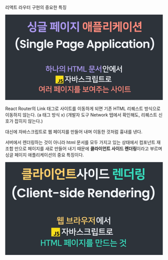 리액트 라우터 구현의 중요한 특징

![alt text](image.png)

React Router의 Link 태그로 사이트를 이동하게 되면
기존 HTML 리퀘스트 방식으로 이동하지 않는다. (a 태그 방식 x)
(개발자 도구 Network 탭에서 확인해도, 리퀘스트 신호가 잡히지 않는다.)

대신에 자바스크립트로 웹 페이지를 만들어 내며
이동한 것처럼 흉내를 낸다.

서버에서 렌더링하는 것이 아니라 html 문서를 모두 가지고 있는 상태에서
컴포넌트 재조합 만으로 페이지를 새로 만들어 내기 때문에
**클라이언트 사이드 렌더링**이라고 부르며 싱글 페이지 애플리케이션의 중요 특징이다.

![alt text](image-1.png)